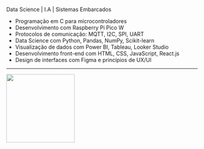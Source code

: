 Data Science | I.A | Sistemas Embarcados

- Programação em C para microcontroladores
- Desenvolvimento com Raspberry Pi Pico W
- Protocolos de comunicação: MQTT, I2C, SPI, UART
- Data Science com Python, Pandas, NumPy, Scikit-learn
- Visualização de dados com Power BI, Tableau, Looker Studio
- Desenvolvimento front-end com HTML, CSS, JavaScript, React.js
- Design de interfaces com Figma e princípios de UX/UI

---

<a href="https://github.com/asccjr">
  <img height="180em" src="https://github-readme-stats.vercel.app/api/top-langs/?username=asccjr&layout=compact&langs_count=6&theme=radical"/>
</a>


